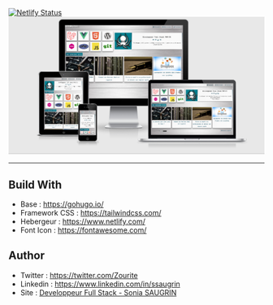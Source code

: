 [![Netlify Status](https://api.netlify.com/api/v1/badges/9dc76a7b-7b12-4560-8b08-c0fb12632326/deploy-status)](https://app.netlify.com/sites/suspicious-elion-891abb/deploys)
![Rendu du site](screenshot.png)

---

## Build With

- Base : https://gohugo.io/
- Framework CSS : https://tailwindcss.com/
- Hebergeur : https://www.netlify.com/
- Font Icon : https://fontawesome.com/

## Author

- Twitter : https://twitter.com/Zourite
- Linkedin : https://www.linkedin.com/in/ssaugrin
- Site : [Developpeur Full Stack - Sonia SAUGRIN](https://saugrin-sonia.fr/)
